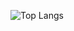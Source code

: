  ![Top Langs](https://github-readme-stats.vercel.app/api/top-langs/?username=dhineshp565&theme=tokyonight)
